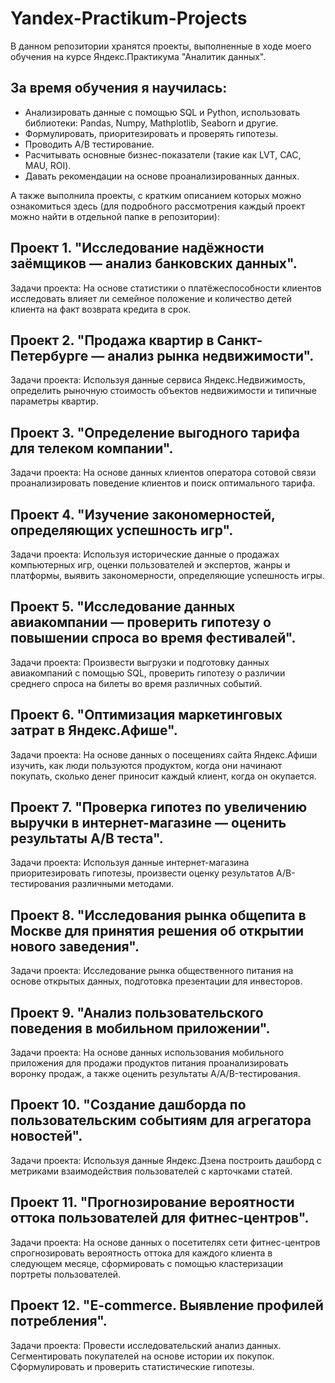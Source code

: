 # Yandex-Practikum-Projects
В данном репозитории хранятся проекты, выполненные в ходе моего обучения на курсе Яндекс.Практикума "Аналитик данных".

## За время обучения я научилась:
- Анализировать данные с помощью SQL и Python, использовать библиотеки: Pandas, Numpy, Mathplotlib, Seaborn и другие.
- Формулировать, приоритезировать и проверять гипотезы.
- Проводить A/B тестирование.
- Расчитывать основные бизнес-показатели (такие как LVT, CAC, MAU, ROI).
- Давать рекомендации на основе проанализированных данных.

А также выполнила проекты, с кратким описанием которых можно ознакомиться здесь (для подробного рассмотрения каждый проект можно найти в отдельной папке в репозитории):
## Проект 1. "Исследование надёжности заёмщиков — анализ банковских данных".
Задачи проекта: На основе статистики о платёжеспособности клиентов исследовать влияет ли семейное положение и количество детей клиента на факт возврата кредита в срок.

## Проект 2. "Продажа квартир в Санкт-Петербурге — анализ рынка недвижимости".
Задачи проекта: Используя данные сервиса Яндекс.Недвижимость, определить рыночную стоимость объектов недвижимости и типичные параметры квартир.

## Проект 3. "Определение выгодного тарифа для телеком компании".
Задачи проекта: На основе данных клиентов оператора сотовой связи проанализировать поведение клиентов и поиск оптимального тарифа.

## Проект 4. "Изучение закономерностей, определяющих успешность игр".
Задачи проекта: Используя исторические данные о продажах компьютерных игр, оценки пользователей и экспертов, жанры и платформы, выявить закономерности, определяющие успешность игры.

## Проект 5. "Исследование данных авиакомпании — проверить гипотезу о повышении спроса во время фестивалей".
Задачи проекта: Произвести выгрузки и подготовку данных авиакомпаний с помощью SQL, проверить гипотезу о различии среднего спроса на билеты во время различных событий.

## Проект 6. "Оптимизация маркетинговых затрат в Яндекс.Афише".
Задачи проекта: На основе данных о посещениях сайта Яндекс.Афиши изучить, как люди пользуются продуктом, когда они начинают покупать, сколько денег приносит каждый клиент, когда он окупается.

## Проект 7. "Проверка гипотез по увеличению выручки в интернет-магазине — оценить результаты A/B теста".
Задачи проекта: Используя данные интернет-магазина приоритезировать гипотезы, произвести оценку результатов A/B-тестирования различными методами.

## Проект 8. "Исследования рынка общепита в Москве для принятия решения об открытии нового заведения".
Задачи проекта: Исследование рынка общественного питания на основе открытых данных, подготовка презентации для инвесторов.

## Проект 9. "Анализ пользовательского поведения в мобильном приложении".
Задачи проекта: На основе данных использования мобильного приложения для продажи продуктов питания проанализировать воронку продаж, а также оценить результаты A/A/B-тестирования.

## Проект 10. "Создание дашборда по пользовательским событиям для агрегатора новостей".
Задачи проекта: Используя данные Яндекс.Дзена построить дашборд с метриками взаимодействия пользователей с карточками статей.

## Проект 11. "Прогнозирование вероятности оттока пользователей для фитнес-центров".
Задачи проекта: На основе данных о посетителях сети фитнес-центров спрогнозировать вероятность оттока для каждого клиента в следующем месяце, сформировать с помощью кластеризации портреты пользователей.

## Проект 12. "E-commerce. Выявление профилей потребления".
Задачи проекта: Провести исследовательский анализ данных. Сегментировать покупателей на основе истории их покупок. Сформулировать и проверить статистические гипотезы.

